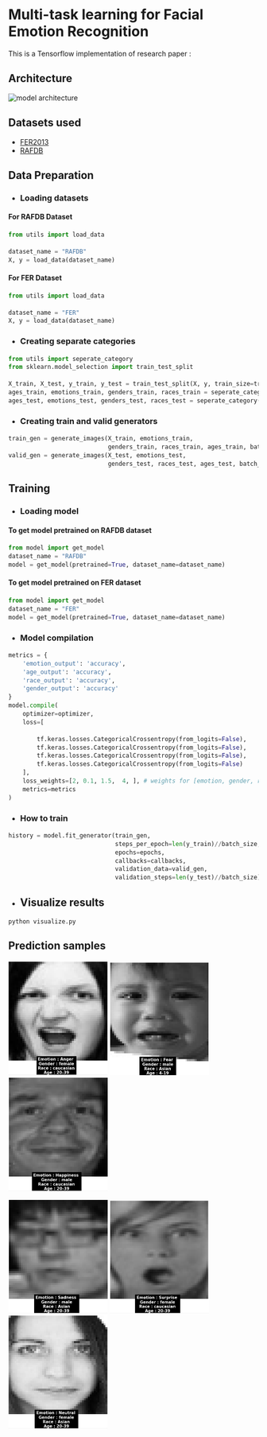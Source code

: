 # Multi-task learning for Facial Emotion Recognition

This is a Tensorflow implementation of research paper : 

## Architecture 
![model architecture](https://user-images.githubusercontent.com/55437218/133663101-64efbd6c-9fa1-406e-8888-f092b3cfe16b.png)

## Datasets used 
* [FER2013](https://www.kaggle.com/c/challenges-in-representation-learning-facial-expression-recognition-challenge/data)
* [RAFDB](http://www.whdeng.cn/raf/model1.html)


## Data Preparation

* ### Loading datasets 
#### For RAFDB Dataset 
```python
from utils import load_data

dataset_name = "RAFDB"
X, y = load_data(dataset_name)
```
#### For FER Dataset 
```python
from utils import load_data

dataset_name = "FER"
X, y = load_data(dataset_name)
```

* ### Creating separate categories 

```python
from utils import seperate_category
from sklearn.model_selection import train_test_split

X_train, X_test, y_train, y_test = train_test_split(X, y, train_size=train_size, shuffle=True, random_state=random_state)
ages_train, emotions_train, genders_train, races_train = seperate_category(y_train, dataset_name)
ages_test, emotions_test, genders_test, races_test = seperate_category(y_test, dataset_name)
```

* ### Creating train and valid generators 

```python
train_gen = generate_images(X_train, emotions_train,
                            genders_train, races_train, ages_train, batch_size, True)
valid_gen = generate_images(X_test, emotions_test,
                            genders_test, races_test, ages_test, batch_size, True)
```

## Training 

* ### Loading model

#### To get model pretrained on RAFDB dataset
```python
from model import get_model
dataset_name = "RAFDB"
model = get_model(pretrained=True, dataset_name=dataset_name)
```
#### To get model pretrained on FER dataset
```python
from model import get_model
dataset_name = "FER"
model = get_model(pretrained=True, dataset_name=dataset_name)
```

* ### Model compilation 
```python
metrics = {
    'emotion_output': 'accuracy',
    'age_output': 'accuracy',
    'race_output': 'accuracy',
    'gender_output': 'accuracy'
}
model.compile(
    optimizer=optimizer,
    loss=[

        tf.keras.losses.CategoricalCrossentropy(from_logits=False),
        tf.keras.losses.CategoricalCrossentropy(from_logits=False),
        tf.keras.losses.CategoricalCrossentropy(from_logits=False),
        tf.keras.losses.CategoricalCrossentropy(from_logits=False)
    ],
    loss_weights=[2, 0.1, 1.5,  4, ], # weights for [emotion, gender, race, age]
    metrics=metrics
)
```
* ### How to train

```python
history = model.fit_generator(train_gen,
                              steps_per_epoch=len(y_train)//batch_size,
                              epochs=epochs,
                              callbacks=callbacks,
                              validation_data=valid_gen,
                              validation_steps=len(y_test)//batch_size)
```

* ## Visualize results
```
python visualize.py
```

## Prediction samples 

<p float="left">
  <img src="./results/angry.png" alt="result1" width="200"/>
  <img src="./results/fear.png" alt="result1" width="200"/>
  <img src="./results/happy.png" alt="result1" width="200"/>
</p>

<p float="left">
  <img src="./results/sad.png" alt="result1" width="200"/>
  <img src="./results/surprise.png" alt="result1" width="200"/>
  <img src="./results/neutral.png" alt="result1" width="200"/>
</p>
